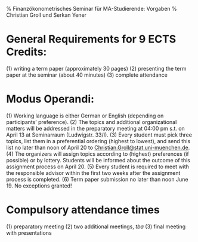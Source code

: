 % Finanzökonometrisches Seminar für MA-Studierende: Vorgaben
% Christian Groll und Serkan Yener

# General Requirements for 9 ECTS Credits:
(1) writing a term paper (approximately 30 pages)
(2) presenting the term paper at the seminar (about 40 minutes)
(3) complete attendance

# Modus Operandi:

(1) Working language is either German or English (depending on participants’ preference).
(2) The topics and additional organizational matters will be addressed in the preparatory
meeting at 04:00 pm s.t. on April 13 at Seminarraum (Ludwigstr. 33/I).
(3) Every student must pick three topics, list them in a preferential ordering (highest
to lowest), and send this list no later than noon of April 20 to
Christian.Groll@stat.uni-muenchen.de. 
(4) The organizers will assign topics according to (highest) preferences (if possible) or
by lottery. Students will be informed about the outcome of this assignment process
on April 20.
(5) Every student is required to meet with the responsible advisor within the first two
weeks after the assignment process is completed.
(6) Term paper submission no later than noon June 19. No exceptions granted!

# Compulsory attendance times

(1) preparatory meeting
(2) two additional meetings, *tba*
(3) final meeting with presentations
